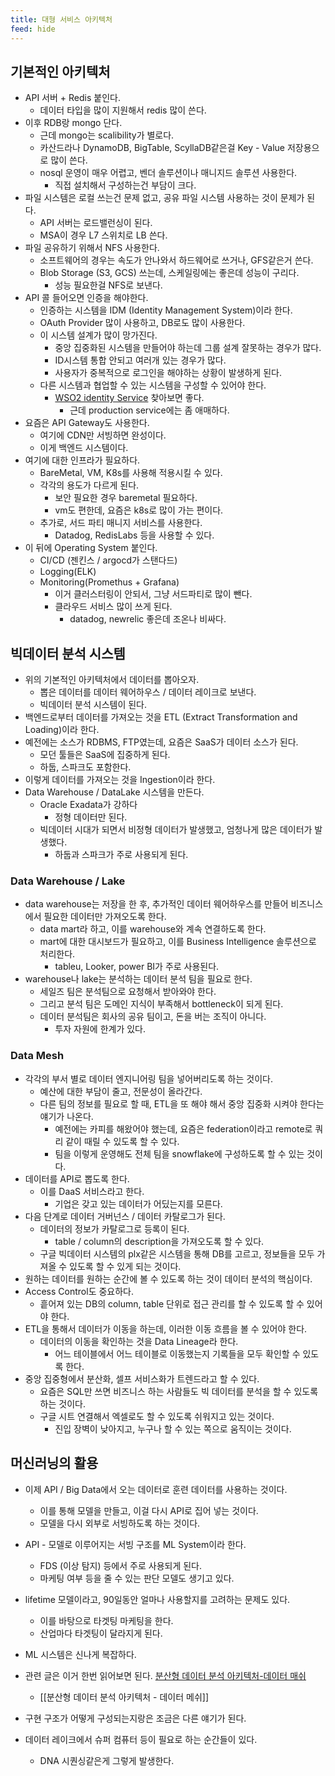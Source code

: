 ```yaml
---
title: 대형 서비스 아키텍처
feed: hide
---
```

## 기본적인 아키텍처
- API 서버 + Redis 붙인다.
	- 데이터 타입을 많이 지원해서 redis 많이 쓴다.
- 이후 RDB랑 mongo 단다.
	- 근데 mongo는 scalibility가 별로다.
	- 카산드라나 DynamoDB, BigTable, ScyllaDB같은걸 Key - Value 저장용으로 많이 쓴다.
	- nosql 운영이 매우 어렵고, 벤더 솔루션이나 매니지드 솔루션 사용한다.
		- 직접 설치해서 구성하는건 부담이 크다.
- 파일 시스템은 로컬 쓰는건 문제 없고, 공유 파일 시스템 사용하는 것이 문제가 된다.
	- API 서버는 로드밸런싱이 된다.
	- MSA이 경우 L7 스위치로 LB 쓴다.
- 파일 공유하기 위해서 NFS 사용한다.
	- 소프트웨어의 경우는 속도가 안나와서 하드웨어로 쓰거나, GFS같은거 쓴다.
	- Blob Storage (S3, GCS) 쓰는데, 스케일링에는 좋은데 성능이 구리다.
		- 성능 필요한걸 NFS로 보낸다.
- API 콜 들어오면 인증을 해야한다.
	- 인증하는 시스템을 IDM (Identity Management System)이라 한다.
	- OAuth Provider 많이 사용하고, DB로도 많이 사용한다.
	- 이 시스템 설계가 많이 망가진다.
		- 중앙 집중화된 시스템을 만들어야 하는데 그룹 설계 잘못하는 경우가 많다.
		- ID시스템 통합 안되고 여러개 있는 경우가 많다.
		- 사용자가 중복적으로 로그인을 해야하는 상황이 발생하게 된다.
	- 다른 시스템과 협업할 수 있는 시스템을 구성할 수 있어야 한다.
		- [WSO2 identity Service]([https://wso2.com/identity-server/](https://wso2.com/identity-server/)) 찾아보면 좋다.
			- 근데 production service에는 좀 애매하다.
- 요즘은 API Gateway도 사용한다.
	- 여기에 CDN만 서빙하면 완성이다.
	- 이게 백엔드 시스템이다.
- 여기에 대한 인프라가 필요하다.
	- BareMetal, VM, K8s를 사용해 적용시킬 수 있다.
	- 각각의 용도가 다르게 된다.
		- 보안 필요한 경우 baremetal 필요하다.
		- vm도 편한데, 요즘은 k8s로 많이 가는 편이다. 
	- 추가로, 서드 파티 매니지 서비스를 사용한다.
		- Datadog, RedisLabs 등을 사용할 수 있다.
- 이 뒤에  Operating System 붙인다.
	- CI/CD (젠킨스 / argocd가 스탠다드)
	- Logging(ELK)
	- Monitoring(Promethus + Grafana)
		- 이거 클러스터링이 안되서, 그냥 서드파티로 많이 뺀다.
		- 클라우드 서비스 많이 쓰게 된다.
			- datadog, newrelic 좋은데 조온나 비싸다.

## 빅데이터 분석 시스템
- 위의 기본적인 아키텍처에서 데이터를 뽑아오자.
	- 뽑은 데이터를 데이터 웨어하우스 / 데이터 레이크로 보낸다.
	- 빅데이터 분석 시스템이 된다.
- 백엔드로부터 데이터를 가져오는 것을 ETL (Extract Transformation and Loading)이라 한다.
- 예전에는 소스가 RDBMS, FTP였는데, 요즘은 SaaS가 데이터 소스가 된다.
	- 모던 툴들은 SaaS에 집중하게 된다.
	- 하둡, 스파크도 포함한다.
- 이렇게 데이터를 가져오는 것을 Ingestion이라 한다.
- Data Warehouse / DataLake 시스템을 만든다.
	- Oracle Exadata가 강하다
		- 정형 데이터만 된다.
	- 빅데이터 시대가 되면서 비정형 데이터가 발생했고, 엄청나게 많은 데이터가 발생했다.
		- 하둡과 스파크가 주로 사용되게 된다.

### Data Warehouse / Lake
- data warehouse는 저장을 한 후, 추가적인 데이터 웨어하우스를 만들어 비즈니스에서 필요한 데이터만 가져오도록 한다.
	- data mart라 하고, 이를 warehouse와 계속 연결하도록 한다.
	- mart에 대한 대시보드가 필요하고, 이를 Business Intelligence 솔루션으로 처리한다.
		- tableu, Looker, power BI가 주로 사용된다.
- warehouse나 lake는 분석하는 데이터 분석 팀을 필요로 한다.
	- 세일즈 팀은 분석팀으로 요청해서 받아와야 한다.
	- 그리고 분석 팀은 도메인 지식이 부족해서 bottleneck이 되게 된다.
	- 데이터 분석팀은 회사의 공유 팀이고, 돈을 버는 조직이 아니다.
		- 투자 자원에 한계가 있다.

### Data Mesh
- 각각의 부서 별로 데이터 엔지니어링 팀을 넣어버리도록 하는 것이다.
	- 예산에 대한 부담이 줄고, 전문성이 올라간다.
	- 다른 팀의 정보를 필요로 할 때, ETL을 또 해야 해서 중앙 집중화 시켜야 한다는 얘기가 나온다.
		- 예전에는 카피를 해왔어야 했는데, 요즘은 federation이라고 remote로 쿼리 같이 때릴 수 있도록 할 수 있다.
		- 팀을 이렇게 운영해도 전체 팀을 snowflake에 구성하도록 할 수 있는 것이다.
- 데이터를 API로 뽑도록 한다.
	- 이를 DaaS 서비스라고 한다.
		- 기업은 갖고 있는 데이터가 어딨는지를 모른다.
- 다음 단계로 데이터 거버넌스 / 데이터 카탈로그가 된다.
	- 데이터의 정보가 카탈로그로 등록이 된다.
		- table / column의 description을 가져오도록 할 수 있다.
	- 구글 빅데이터 시스템의 plx같은 시스템을 통해 DB를 고르고,  정보들을 모두 가져올 수 있도록 할 수 있게 되는 것이다.
- 원하는 데이터를 원하는 순간에 볼 수 있도록 하는 것이 데이터 분석의 핵심이다.
- Access Control도 중요하다.
	- 흩어져 있는 DB의 column, table 단위로 접근 관리를 할 수 있도록 할 수 있어야 한다.
- ETL을 통해서 데이터가 이동을 하는데, 이러한 이동 흐름을 볼 수 있어야 한다.
	- 데이터의 이동을 확인하는 것을 Data Lineage라 한다.
		- 어느 테이블에서 어느 테이블로 이동했는지 기록들을 모두 확인할 수 있도록 한다.
- 중앙 집중형에서 분산화, 셀프 서비스화가 트렌드라고 할 수 있다.
	- 요즘은 SQL만 쓰면 비즈니스 하는 사람들도 빅 데이터를 분석을 할 수 있도록 하는 것이다.
	- 구글 시트 연결해서 엑셀로도 할 수 있도록 쉬워지고 있는 것이다.
		- 진입 장벽이 낮아지고, 누구나 할 수 있는 쪽으로 움직이는 것이다.

## 머신러닝의 활용
- 이제 API / Big Data에서 오는 데이터로 훈련 데이터를 사용하는 것이다.
	- 이를 통해 모델을 만들고, 이걸 다시 API로 집어 넣는 것이다.
	- 모델을 다시 외부로 서빙하도록 하는 것이다.
- API - 모델로 이루어지는 서빙 구조를 ML System이라 한다.
	- FDS (이상 탐지) 등에서 주로 사용되게 된다.
	- 마케팅 여부 등을 줄 수 있는 판단 모델도 생기고 있다.
- lifetime 모델이라고, 90일동안 얼마나 사용할지를 고려하는 문제도 있다.
	- 이를 바탕으로 타겟팅 마케팅을 한다.
	- 산업마다 타겟팅이 달라지게 된다.
- ML 시스템은 신나게 복잡하다.



- 관련 글은 이거 한번 읽어보면 된다. [분산형 데이터 분석 아키텍처-데이터 매쉬](https://bcho.tistory.com/1379)
	- [[분산형 데이터 분석 아키텍처 - 데이터 메쉬]]
- 구현 구조가 어떻게 구성되는지랑은 조금은 다른 얘기가 된다.
- 데이터 레이크에서 슈퍼 컴퓨터 등이 필요로 하는 순간들이 있다.
	- DNA 시퀀싱같은게 그렇게 발생한다.
